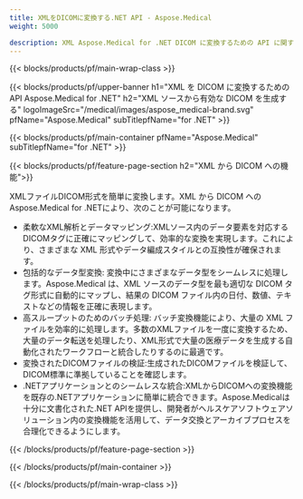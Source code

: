 ```yaml
---
title: XMLをDICOMに変換する.NET API - Aspose.Medical
weight: 5000

description: XML Aspose.Medical for .NET DICOM に変換するための API に関する情報
---
```


{{< blocks/products/pf/main-wrap-class >}}

{{< blocks/products/pf/upper-banner h1="XML を DICOM に変換するための API Aspose.Medical for .NET" h2="XML ソースから有効な DICOM を生成する" logoImageSrc="/medical/images/aspose_medical-brand.svg" pfName="Aspose.Medical" subTitlepfName="for .NET" >}}

{{< blocks/products/pf/main-container pfName="Aspose.Medical" subTitlepfName="for .NET" >}}

{{< blocks/products/pf/feature-page-section h2="XML から DICOM への機能">}}

<p>XMLファイルDICOM形式を簡単に変換します。XML から DICOM へのAspose.Medical for .NETにより、次のことが可能になります。</p>

<ul>
<li>柔軟なXML解析とデータマッピング:XMLソース内のデータ要素を対応するDICOMタグに正確にマッピングして、効率的な変換を実現します。これにより、さまざまな XML 形式やデータ編成スタイルとの互換性が確保されます。</li>
<li>包括的なデータ型変換: 変換中にさまざまなデータ型をシームレスに処理します。Aspose.Medical は、XML ソースのデータ型を最も適切な DICOM タグ形式に自動的にマップし、結果の DICOM ファイル内の日付、数値、テキストなどの情報を正確に表現します。</li>
<li>高スループットのためのバッチ処理: バッチ変換機能により、大量の XML ファイルを効率的に処理します。多数のXMLファイルを一度に変換するため、大量のデータ転送を処理したり、XML形式で大量の医療データを生成する自動化されたワークフローと統合したりするのに最適です。</li>
<li>変換されたDICOMファイルの検証:生成されたDICOMファイルを検証して、DICOM標準に準拠していることを確認します。</li>
<li>.NETアプリケーションとのシームレスな統合:XMLからDICOMへの変換機能を既存の.NETアプリケーションに簡単に統合できます。Aspose.Medicalは十分に文書化された.NET APIを提供し、開発者がヘルスケアソフトウェアソリューション内の変換機能を活用して、データ交換とアーカイブプロセスを合理化できるようにします。</li>
</ul>

{{< /blocks/products/pf/feature-page-section >}}

{{< /blocks/products/pf/main-container >}}

{{< /blocks/products/pf/main-wrap-class >}}
